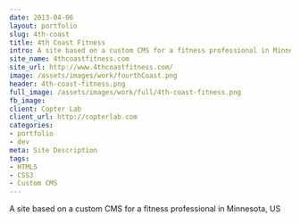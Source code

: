 ```yaml
---
date: 2013-04-06
layout: portfolio
slug: 4th-coast
title: 4th Coast Fitness
intro: A site based on a custom CMS for a fitness professional in Minnesota, US
site_name: 4thcoastfitness.com
site_url: http://www.4thcoastfitness.com/
image: /assets/images/work/fourthCoast.png
header: 4th-coast-fitness.png
full_image: /assets/images/work/full/4th-coast-fitness.png
fb_image:
client: Copter Lab
client_url: http://copterlab.com
categories:
- portfolio
- dev
meta: Site Description
tags:
- HTML5
- CSS3
- Custom CMS
---
```


A site based on a custom CMS for a fitness professional in Minnesota, US